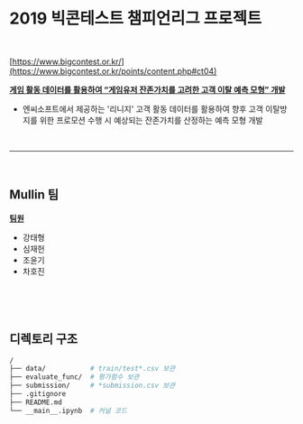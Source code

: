 # 2019 빅콘테스트 챔피언리그 프로젝트

<br>

[https://www.bigcontest.or.kr/](https://www.bigcontest.or.kr/points/content.php#ct04)

<u>**게임 활동 데이터를 활용하여 “게임유저 잔존가치를 고려한 고객 이탈 예측 모형” 개발**</u>

- 엔씨소프트에서 제공하는 '리니지' 고객 활동 데이터를 활용하여 향후 고객 이탈방지를 위한 프로모션 수행 시 예상되는 잔존가치를 산정하는 예측 모형 개발

<br>

---

<br>

## Mullin 팀

**<u>팀원</u>**

- 강태형
- 심재헌
- 조윤기
- 차호진

<br>

<br>

<br>

## 디렉토리 구조

```bash
/
├── data/ 			# train/test*.csv 보관
├── evaluate_func/ 	# 평가함수 보관
├── submission/ 	# *submission.csv 보관
├── .gitignore
├── README.md
└── __main__.ipynb 	# 커널 코드

```

